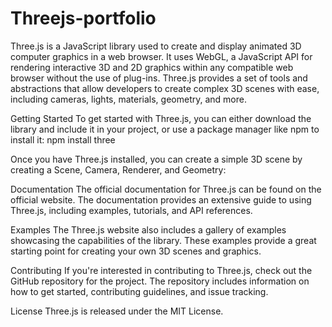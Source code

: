 ﻿# Threejs-portfolio
Three.js is a JavaScript library used to create and display animated 3D computer graphics in a web browser. It uses WebGL, a JavaScript API for rendering interactive 3D and 2D graphics within any compatible web browser without the use of plug-ins. Three.js provides a set of tools and abstractions that allow developers to create complex 3D scenes with ease, including cameras, lights, materials, geometry, and more.

Getting Started
To get started with Three.js, you can either download the library and include it in your project, or use a package manager like npm to install it:
npm install three

Once you have Three.js installed, you can create a simple 3D scene by creating a Scene, Camera, Renderer, and Geometry:
<script>
    
    import * as THREE from 'three';

    const scene = new THREE.Scene();
    const camera = new THREE.PerspectiveCamera( 75, window.innerWidth / window.innerHeight, 0.1, 1000 );
    const renderer = new THREE.WebGLRenderer();

    renderer.setSize( window.innerWidth, window.innerHeight );
    document.body.appendChild( renderer.domElement );

    const geometry = new THREE.BoxGeometry();
    const material = new THREE.MeshBasicMaterial( { color: 0x00ff00 } );
    const cube = new THREE.Mesh( geometry, material );
    scene.add( cube );

    camera.position.z = 5;

    function animate() {
    requestAnimationFrame( animate );
    cube.rotation.x += 0.01;
    cube.rotation.y += 0.01;
    renderer.render( scene, camera );
    }
    animate();
</script>

Documentation
The official documentation for Three.js can be found on the official website. The documentation provides an extensive guide to using Three.js, including examples, tutorials, and API references.

Examples
The Three.js website also includes a gallery of examples showcasing the capabilities of the library. These examples provide a great starting point for creating your own 3D scenes and graphics.

Contributing
If you're interested in contributing to Three.js, check out the GitHub repository for the project. The repository includes information on how to get started, contributing guidelines, and issue tracking.

License
Three.js is released under the MIT License.
